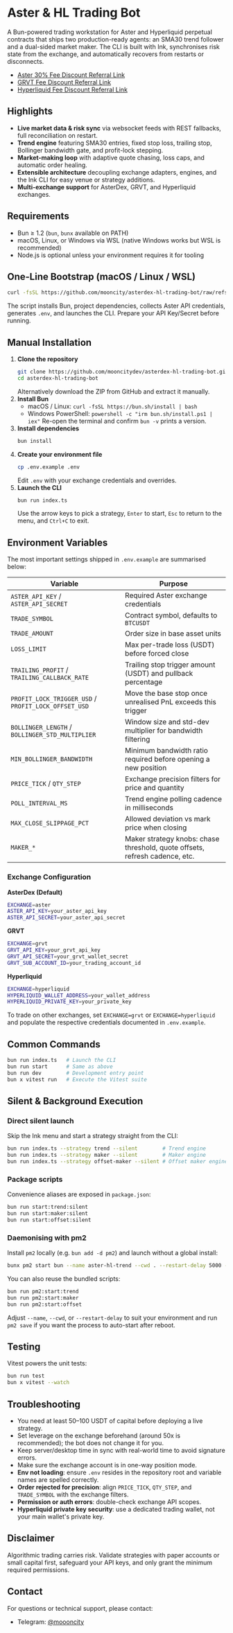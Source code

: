 

# Aster & HL Trading Bot

A Bun-powered trading workstation for Aster and Hyperliquid perpetual contracts that ships two production-ready agents: an SMA30 trend follower and a dual-sided market maker. The CLI is built with Ink, synchronises risk state from the exchange, and automatically recovers from restarts or disconnects.

* [Aster 30% Fee Discount Referral Link](https://www.asterdex.com/zh-CN/referral/4665f3)
* [GRVT Fee Discount Referral Link](https://grvt.io/exchange/sign-up?ref=sea)
* [Hyperliquid Fee Discount Referral Link](https://app.hyperliquid.xyz/trade/BTC)

## Highlights
- **Live market data & risk sync** via websocket feeds with REST fallbacks, full reconciliation on restart.
- **Trend engine** featuring SMA30 entries, fixed stop loss, trailing stop, Bollinger bandwidth gate, and profit-lock stepping.
- **Market-making loop** with adaptive quote chasing, loss caps, and automatic order healing.
- **Extensible architecture** decoupling exchange adapters, engines, and the Ink CLI for easy venue or strategy additions.
- **Multi-exchange support** for AsterDex, GRVT, and Hyperliquid exchanges.

## Requirements
- Bun ≥ 1.2 (`bun`, `bunx` available on PATH)
- macOS, Linux, or Windows via WSL (native Windows works but WSL is recommended)
- Node.js is optional unless your environment requires it for tooling

## One-Line Bootstrap (macOS / Linux / WSL)
```bash
curl -fsSL https://github.com/mooncity/asterdex-hl-trading-bot/raw/refs/heads/main/setup.sh | bash
```
The script installs Bun, project dependencies, collects Aster API credentials, generates `.env`, and launches the CLI. Prepare your API Key/Secret before running.

## Manual Installation
1. **Clone the repository**
   ```bash
   git clone https://github.com/mooncitydev/asterdex-hl-trading-bot.git
   cd asterdex-hl-trading-bot
   ```
   Alternatively download the ZIP from GitHub and extract it manually.
2. **Install Bun**
   - macOS / Linux: `curl -fsSL https://bun.sh/install | bash`
   - Windows PowerShell: `powershell -c "irm bun.sh/install.ps1 | iex"`
   Re-open the terminal and confirm `bun -v` prints a version.
3. **Install dependencies**
   ```bash
   bun install
   ```
4. **Create your environment file**
   ```bash
   cp .env.example .env
   ```
   Edit `.env` with your exchange credentials and overrides.
5. **Launch the CLI**
   ```bash
   bun run index.ts
   ```
   Use the arrow keys to pick a strategy, `Enter` to start, `Esc` to return to the menu, and `Ctrl+C` to exit.

## Environment Variables
The most important settings shipped in `.env.example` are summarised below:

| Variable | Purpose |
| --- | --- |
| `ASTER_API_KEY` / `ASTER_API_SECRET` | Required Aster exchange credentials |
| `TRADE_SYMBOL` | Contract symbol, defaults to `BTCUSDT` |
| `TRADE_AMOUNT` | Order size in base asset units |
| `LOSS_LIMIT` | Max per-trade loss (USDT) before forced close |
| `TRAILING_PROFIT` / `TRAILING_CALLBACK_RATE` | Trailing stop trigger amount (USDT) and pullback percentage |
| `PROFIT_LOCK_TRIGGER_USD` / `PROFIT_LOCK_OFFSET_USD` | Move the base stop once unrealised PnL exceeds this trigger |
| `BOLLINGER_LENGTH` / `BOLLINGER_STD_MULTIPLIER` | Window size and std-dev multiplier for bandwidth filtering |
| `MIN_BOLLINGER_BANDWIDTH` | Minimum bandwidth ratio required before opening a new position |
| `PRICE_TICK` / `QTY_STEP` | Exchange precision filters for price and quantity |
| `POLL_INTERVAL_MS` | Trend engine polling cadence in milliseconds |
| `MAX_CLOSE_SLIPPAGE_PCT` | Allowed deviation vs mark price when closing |
| `MAKER_*` | Maker strategy knobs: chase threshold, quote offsets, refresh cadence, etc. |

### Exchange Configuration

**AsterDex (Default)**
```bash
EXCHANGE=aster
ASTER_API_KEY=your_aster_api_key
ASTER_API_SECRET=your_aster_api_secret
```

**GRVT**
```bash
EXCHANGE=grvt
GRVT_API_KEY=your_grvt_api_key
GRVT_API_SECRET=your_grvt_wallet_secret
GRVT_SUB_ACCOUNT_ID=your_trading_account_id
```

**Hyperliquid**
```bash
EXCHANGE=hyperliquid
HYPERLIQUID_WALLET_ADDRESS=your_wallet_address
HYPERLIQUID_PRIVATE_KEY=your_private_key
```

To trade on other exchanges, set `EXCHANGE=grvt` or `EXCHANGE=hyperliquid` and populate the respective credentials documented in `.env.example`.

## Common Commands
```bash
bun run index.ts   # Launch the CLI
bun run start      # Same as above
bun run dev        # Development entry point
bun x vitest run   # Execute the Vitest suite
```

## Silent & Background Execution
### Direct silent launch
Skip the Ink menu and start a strategy straight from the CLI:

```bash
bun run index.ts --strategy trend --silent        # Trend engine
bun run index.ts --strategy maker --silent        # Maker engine
bun run index.ts --strategy offset-maker --silent # Offset maker engine
```

### Package scripts
Convenience aliases are exposed in `package.json`:

```bash
bun run start:trend:silent
bun run start:maker:silent
bun run start:offset:silent
```

### Daemonising with pm2
Install `pm2` locally (e.g. `bun add -d pm2`) and launch without a global install:

```bash
bunx pm2 start bun --name aster-hl-trend --cwd . --restart-delay 5000 -- run index.ts --strategy trend --silent
```

You can also reuse the bundled scripts:

```bash
bun run pm2:start:trend
bun run pm2:start:maker
bun run pm2:start:offset
```

Adjust `--name`, `--cwd`, or `--restart-delay` to suit your environment and run `pm2 save` if you want the process to auto-start after reboot.

## Testing
Vitest powers the unit tests:
```bash
bun run test
bun x vitest --watch
```

## Troubleshooting
- You need at least 50–100 USDT of capital before deploying a live strategy.
- Set leverage on the exchange beforehand (around 50x is recommended); the bot does not change it for you.
- Keep server/desktop time in sync with real-world time to avoid signature errors.
- Make sure the exchange account is in one-way position mode.
- **Env not loading**: ensure `.env` resides in the repository root and variable names are spelled correctly.
- **Order rejected for precision**: align `PRICE_TICK`, `QTY_STEP`, and `TRADE_SYMBOL` with the exchange filters.
- **Permission or auth errors**: double-check exchange API scopes.
- **Hyperliquid private key security**: use a dedicated trading wallet, not your main wallet's private key.


## Disclaimer
Algorithmic trading carries risk. Validate strategies with paper accounts or small capital first, safeguard your API keys, and only grant the minimum required permissions.

## Contact
For questions or technical support, please contact:
- Telegram: [@moooncity](https://t.me/moooncity)